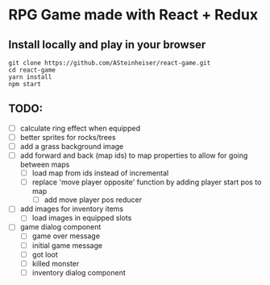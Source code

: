 # RPG Game made with React + Redux

## Install locally and play in your browser
```
git clone https://github.com/ASteinheiser/react-game.git
cd react-game
yarn install
npm start
```

## TODO:
- [ ] calculate ring effect when equipped
- [ ] better sprites for rocks/trees
- [ ] add a grass background image
- [ ] add forward and back (map ids) to map properties to allow for going between maps
  - [ ] load map from ids instead of incremental
  - [ ] replace 'move player opposite' function by adding player start pos to map
    - [ ] add move player pos reducer
- [ ] add images for inventory items
  - [ ] load images in equipped slots
- [ ] game dialog component
  - [ ] game over message
  - [ ] initial game message
  - [ ] got loot
  - [ ] killed monster
  - [ ] inventory dialog component
